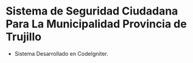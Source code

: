 Sistema de Seguridad Ciudadana Para La Municipalidad Provincia de Trujillo
==========================================================================

- Sistema Desarrollado en CodeIgniter.

